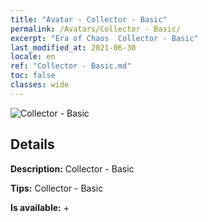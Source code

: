 ```yaml
---
title: "Avatar - Collector - Basic"
permalink: /Avatars/Collector - Basic/
excerpt: "Era of Chaos  Collector - Basic"
last_modified_at: 2021-06-30
locale: en
ref: "Collector - Basic.md"
toc: false
classes: wide
---
```

 ![Collector - Basic](/images/a/avatarFrame_71.png)

## Details

 **Description:** Collector - Basic 

 **Tips:** Collector - Basic 

 **Is available:**  + 

